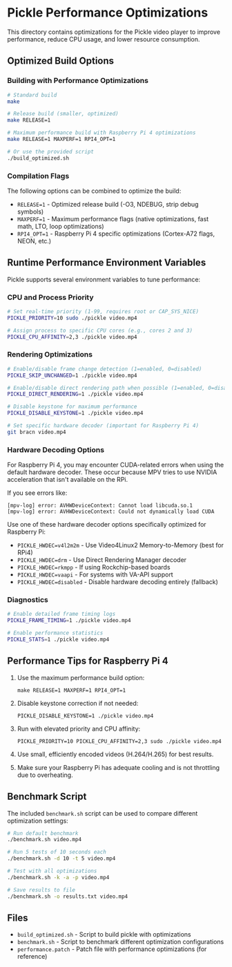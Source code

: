 # Pickle Performance Optimizations

This directory contains optimizations for the Pickle video player to improve performance, reduce CPU usage, and lower resource consumption.

## Optimized Build Options

### Building with Performance Optimizations

```bash
# Standard build
make

# Release build (smaller, optimized)
make RELEASE=1

# Maximum performance build with Raspberry Pi 4 optimizations
make RELEASE=1 MAXPERF=1 RPI4_OPT=1

# Or use the provided script
./build_optimized.sh
```

### Compilation Flags

The following options can be combined to optimize the build:

- `RELEASE=1` - Optimized release build (-O3, NDEBUG, strip debug symbols)
- `MAXPERF=1` - Maximum performance flags (native optimizations, fast math, LTO, loop optimizations)
- `RPI4_OPT=1` - Raspberry Pi 4 specific optimizations (Cortex-A72 flags, NEON, etc.)

## Runtime Performance Environment Variables

Pickle supports several environment variables to tune performance:

### CPU and Process Priority

```bash
# Set real-time priority (1-99, requires root or CAP_SYS_NICE)
PICKLE_PRIORITY=10 sudo ./pickle video.mp4

# Assign process to specific CPU cores (e.g., cores 2 and 3)
PICKLE_CPU_AFFINITY=2,3 ./pickle video.mp4
```

### Rendering Optimizations

```bash
# Enable/disable frame change detection (1=enabled, 0=disabled)
PICKLE_SKIP_UNCHANGED=1 ./pickle video.mp4

# Enable/disable direct rendering path when possible (1=enabled, 0=disabled)
PICKLE_DIRECT_RENDERING=1 ./pickle video.mp4

# Disable keystone for maximum performance
PICKLE_DISABLE_KEYSTONE=1 ./pickle video.mp4

# Set specific hardware decoder (important for Raspberry Pi 4)
git bracn video.mp4
```

### Hardware Decoding Options

For Raspberry Pi 4, you may encounter CUDA-related errors when using the default hardware decoder. These occur because MPV tries to use NVIDIA acceleration that isn't available on the RPi.

If you see errors like:
```
[mpv-log] error: AVHWDeviceContext: Cannot load libcuda.so.1
[mpv-log] error: AVHWDeviceContext: Could not dynamically load CUDA
```

Use one of these hardware decoder options specifically optimized for Raspberry Pi:

- `PICKLE_HWDEC=v4l2m2m` - Use Video4Linux2 Memory-to-Memory (best for RPi4)
- `PICKLE_HWDEC=drm` - Use Direct Rendering Manager decoder
- `PICKLE_HWDEC=rkmpp` - If using Rockchip-based boards
- `PICKLE_HWDEC=vaapi` - For systems with VA-API support
- `PICKLE_HWDEC=disabled` - Disable hardware decoding entirely (fallback)

### Diagnostics

```bash
# Enable detailed frame timing logs
PICKLE_FRAME_TIMING=1 ./pickle video.mp4

# Enable performance statistics
PICKLE_STATS=1 ./pickle video.mp4
```

## Performance Tips for Raspberry Pi 4

1. Use the maximum performance build option:
   ```
   make RELEASE=1 MAXPERF=1 RPI4_OPT=1
   ```

2. Disable keystone correction if not needed:
   ```
   PICKLE_DISABLE_KEYSTONE=1 ./pickle video.mp4
   ```

3. Run with elevated priority and CPU affinity:
   ```
   PICKLE_PRIORITY=10 PICKLE_CPU_AFFINITY=2,3 sudo ./pickle video.mp4
   ```

4. Use small, efficiently encoded videos (H.264/H.265) for best results.

5. Make sure your Raspberry Pi has adequate cooling and is not throttling due to overheating.

## Benchmark Script

The included `benchmark.sh` script can be used to compare different optimization settings:

```bash
# Run default benchmark
./benchmark.sh video.mp4

# Run 5 tests of 10 seconds each
./benchmark.sh -d 10 -t 5 video.mp4

# Test with all optimizations
./benchmark.sh -k -a -p video.mp4

# Save results to file
./benchmark.sh -o results.txt video.mp4
```

## Files

- `build_optimized.sh` - Script to build pickle with optimizations
- `benchmark.sh` - Script to benchmark different optimization configurations
- `performance.patch` - Patch file with performance optimizations (for reference)